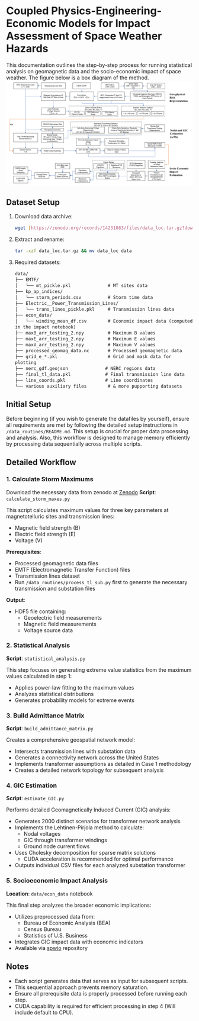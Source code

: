 # Coupled Physics-Engineering-Economic Models for Impact Assessment of Space Weather Hazards

This documentation outlines the step-by-step process for running statistical analysis on geomagnetic data and the socio-economic impact of space weather. The figure below is a box diagram of the method.
![Method Box](./figures/method-box.png)

## Dataset Setup

1. Download data archive:

   ```bash
   wget [https://zenodo.org/records/14231083/files/data_loc.tar.gz?download=1]/data_loc.tar.gz
   ```

2. Extract and rename:

   ```bash
   tar -xzf data_loc.tar.gz && mv data_loc data
   ```

3. Required datasets:
   ```
   data/
   ├── EMTF/
   │   └── mt_pickle.pkl              # MT sites data
   ├── kp_ap_indices/
   │   └── storm_periods.csv          # Storm time data
   ├── Electric__Power_Transmission_Lines/
   │   └── trans_lines_pickle.pkl     # Transmission lines data
   ├── econ_data/
   │   └── winding_mean_df.csv        # Economic impact data (computed in the impact notebook)
   ├── maxB_arr_testing_2.npy         # Maximum B values
   ├── maxE_arr_testing_2.npy         # Maximum E values
   ├── maxV_arr_testing_2.npy         # Maximum V values
   ├── processed_geomag_data.nc       # Processed geomagnetic data
   ├── grid_e_*.pkl                   # Grid and mask data for plotting
   ├── nerc_gdf.geojson              # NERC regions data
   ├── final_tl_data.pkl             # Final transmission line data
   ├── line_coords.pkl               # Line coordinates
   └── various auxiliary files        # & more pupporting datasets
   ```

## Initial Setup

Before beginning (if you wish to generate the datafiles by yourself), ensure all requirements are met by following the detailed setup instructions in `/data_routines/README.md`. This setup is crucial for proper data processing and analysis. Also, this workflow is designed to manage memory efficiently by processing data sequentially across multiple scripts.

## Detailed Workflow

### 1. Calculate Storm Maximums

Download the necessary data from zenodo at [Zenodo]()
**Script**: `calculate_storm_maxes.py`

This script calculates maximum values for three key parameters at magnetotelluric sites and transmission lines:

- Magnetic field strength (B)
- Electric field strength (E)
- Voltage (V)

**Prerequisites**:

- Processed geomagnetic data files
- EMTF (Electromagnetic Transfer Function) files
- Transmission lines dataset
- Run `/data_routines/process_tl_sub.py` first to generate the necessary transmission and substation files

**Output**:

- HDF5 file containing:
  - Geoelectric field measurements
  - Magnetic field measurements
  - Voltage source data

### 2. Statistical Analysis

**Script**: `statistical_analysis.py`

This step focuses on generating extreme value statistics from the maximum values calculated in step 1:

- Applies power-law fitting to the maximum values
- Analyzes statistical distributions
- Generates probability models for extreme events

### 3. Build Admittance Matrix

**Script**: `build_admittance_matrix.py`

Creates a comprehensive geospatial network model:

- Intersects transmission lines with substation data
- Generates a connectivity network across the United States
- Implements transformer assumptions as detailed in Case 1 methodology
- Creates a detailed network topology for subsequent analysis

### 4. GIC Estimation

**Script**: `estimate_GIC.py`

Performs detailed Geomagnetically Induced Current (GIC) analysis:

- Generates 2000 distinct scenarios for transformer network analysis
- Implements the Lehtinen-Pirjola method to calculate:
  - Nodal voltages
  - GIC through transformer windings
  - Ground node current flows
- Uses Cholesky decomposition for sparse matrix solutions
  - CUDA acceleration is recommended for optimal performance
- Outputs individual CSV files for each analyzed substation transformer

### 5. Socioeconomic Impact Analysis

**Location**: `data/econ_data` notebook

This final step analyzes the broader economic implications:

- Utilizes preprocessed data from:
  - Bureau of Economic Analysis (BEA)
  - Census Bureau
  - Statistics of U.S. Business
- Integrates GIC impact data with economic indicators
- Available via [spwio]() repository

## Notes

- Each script generates data that serves as input for subsequent scripts.
- This sequential approach prevents memory saturation.
- Ensure all prerequisite data is properly processed before running each step.
- CUDA capability is required for efficient processing in step 4 (Will include default to CPU).
